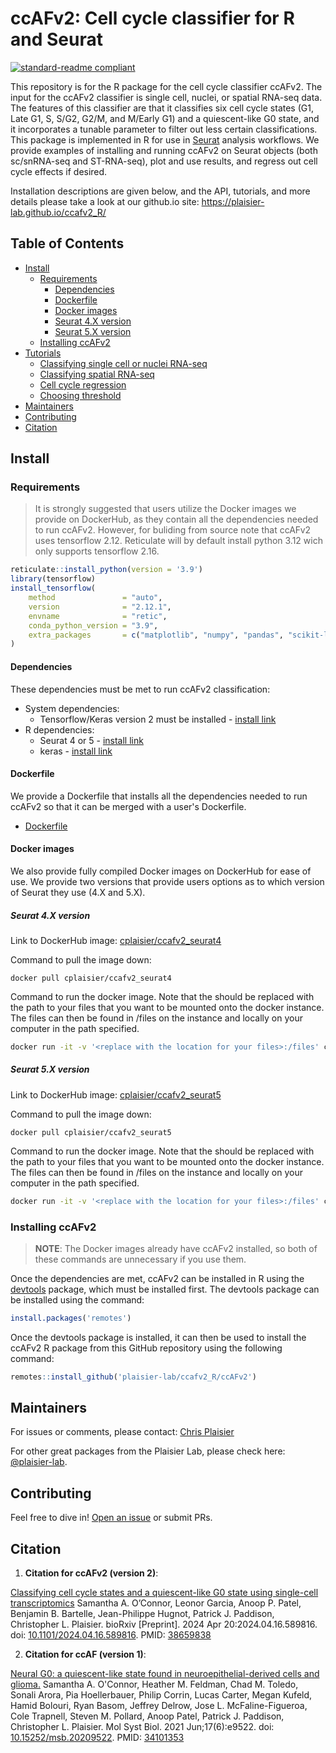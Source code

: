 # ccAFv2: Cell cycle classifier for R and Seurat
[![standard-readme compliant](https://img.shields.io/badge/readme%20style-standard-brightgreen.svg?style=flat-square)](https://github.com/RichardLitt/standard-readme)

This repository is for the R package for the cell cycle classifier ccAFv2. The input for the ccAFv2 classifier is single cell, nuclei, or spatial RNA-seq data.  The features of this classifier are that it classifies six cell cycle states (G1, Late G1, S, S/G2, G2/M, and M/Early G1) and a quiescent-like G0 state, and it incorporates a tunable parameter to filter out less certain classifications. This package is implemented in R for use in [Seurat](https://satijalab.org/seurat/) analysis workflows. We provide examples of installing and running ccAFv2 on Seurat objects (both sc/snRNA-seq and ST-RNA-seq), plot and use results, and regress out cell cycle effects if desired.

Installation descriptions are given below, and the API, tutorials, and more details please take a look at our github.io site:  https://plaisier-lab.github.io/ccafv2_R/

## Table of Contents

- [Install](#install)
    - [Requirements](#requirements)
        - [Dependencies](#dependencies)
        - [Dockerfile](#dockerfile)
        - [Docker images](#docker-images)
        - [Seurat 4.X version](#seurat-4.X-version)
        - [Seurat 5.X version](#seurat-5.X-version)
    - [Installing ccAFv2](#installing-ccafv2)
- [Tutorials](https://plaisier-lab.github.io/ccafv2_R/)
    - [Classifying single cell or nuclei RNA-seq](https://plaisier-lab.github.io/ccafv2_R/src/single.html)
    - [Classifying spatial RNA-seq](https://plaisier-lab.github.io/ccafv2_R/src/spatial.html)
    - [Cell cycle regression](https://plaisier-lab.github.io/ccafv2_R/src/regress.html)
    - [Choosing threshold](https://plaisier-lab.github.io/ccafv2_R/src/Choosing_Threshold.html)
- [Maintainers](#maintainers)
- [Contributing](#contributing)
- [Citation](#citation)

## Install

### Requirements

> It is strongly suggested that users utilize the Docker images we provide on DockerHub, as they contain all the dependencies needed to run ccAFv2.
However, for buliding from source note that ccAFv2 uses tensorflow 2.12. Reticulate will by default install python 3.12 wich only supports tensorflow 2.16. 
```r
reticulate::install_python(version = '3.9')
library(tensorflow)
install_tensorflow(
    method               = "auto", 
    version              = "2.12.1", 
    envname              = "retic", 
    conda_python_version = "3.9", 
    extra_packages       = c("matplotlib", "numpy", "pandas", "scikit-learn")
)
```

#### Dependencies

These dependencies must be met to run ccAFv2 classification:

- System dependencies:
    - Tensorflow/Keras version 2 must be installed - [install link](https://www.tensorflow.org/install)
- R dependencies:
    - Seurat 4 or 5 - [install link](https://satijalab.org/seurat/articles/install_v5)
    - keras - [install link](https://cran.r-project.org/web/packages/keras/vignettes/)

#### Dockerfile

We provide a Dockerfile that installs all the dependencies needed to run ccAFv2 so that it can be merged with a user's Dockerfile.

- [Dockerfile](https://github.com/plaisier-lab/ccafv2_R/blob/main/Dockerfile)

#### Docker images

We also provide fully compiled Docker images on DockerHub for ease of use. We provide two versions that provide users options as to which version of Seurat they use (4.X and 5.X).

##### Seurat 4.X version

Link to DockerHub image:  [cplaisier/ccafv2_seurat4](https://hub.docker.com/r/cplaisier/ccafv2_seurat4)

Command to pull the image down:

```
docker pull cplaisier/ccafv2_seurat4
```

Command to run the docker image. Note that the <replace with the location to your files> should be replaced with the path to your files that you want to be mounted onto the docker instance. The files can then be found in /files on the instance and locally on your computer in the path specified.

```sh
docker run -it -v '<replace with the location for your files>:/files' cplaisier/ccafv2_seurat4
```

##### Seurat 5.X version

Link to DockerHub image:  [cplaisier/ccafv2_seurat5](https://hub.docker.com/r/cplaisier/ccafv2_seurat5)

Command to pull the image down:

```
docker pull cplaisier/ccafv2_seurat5
```
Command to run the docker image. Note that the <replace with the location to your files> should be replaced with the path to your files that you want to be mounted onto the docker instance. The files can then be found in /files on the instance and locally on your computer in the path specified.

```sh
docker run -it -v '<replace with the location for your files>:/files' cplaisier/ccafv2_seurat5
```

### Installing ccAFv2

> **NOTE**: The Docker images already have ccAFv2 installed, so both of these commands are unnecessary if you use them.

Once the dependencies are met, ccAFv2 can be installed in R using the [devtools](https://cran.r-project.org/web/packages/devtools/readme/README.html) package, which must be installed first. The devtools package can be installed using the command:

```r
install.packages('remotes')
```

Once the devtools package is installed, it can then be used to install the ccAFv2 R package from this GitHub repository using the following command:

```r
remotes::install_github('plaisier-lab/ccafv2_R/ccAFv2')
```

## Maintainers

For issues or comments, please contact:  [Chris Plaisier](mailto:plaisier@asu.edu)

For other great packages from the Plaisier Lab, please check here: [@plaisier-lab](https://github.com/plaisier-lab).

## Contributing

Feel free to dive in! [Open an issue](https://github.com/plaisier-lab/ccAFv2_R/issues/new) or submit PRs.

## Citation

1. **Citation for ccAFv2 (version 2)**:

[Classifying cell cycle states and a quiescent-like G0 state using single-cell transcriptomics](https://doi.org/10.1101/2024.04.16.589816) Samantha A. O’Connor, Leonor Garcia, Anoop P. Patel, Benjamin B. Bartelle, Jean-Philippe Hugnot, Patrick J. Paddison, Christopher L. Plaisier. bioRxiv [Preprint]. 2024 Apr 20:2024.04.16.589816. doi: [10.1101/2024.04.16.589816](https://doi.org/10.1101/2024.04.16.589816). PMID: [38659838](https://pubmed.ncbi.nlm.nih.gov/38659838/) 

2. **Citation for ccAF (version 1)**:

[Neural G0: a quiescent-like state found in neuroepithelial-derived cells and glioma.](https://www.embopress.org/doi/full/10.15252/msb.20209522) Samantha A. O'Connor, Heather M. Feldman, Chad M. Toledo, Sonali Arora, Pia Hoellerbauer, Philip Corrin, Lucas Carter, Megan Kufeld, Hamid Bolouri, Ryan Basom, Jeffrey Delrow, Jose L. McFaline-Figueroa, Cole Trapnell, Steven M. Pollard, Anoop Patel, Patrick J. Paddison, Christopher L. Plaisier.  Mol Syst Biol. 2021 Jun;17(6):e9522. doi: [10.15252/msb.20209522](https://doi.org/10.15252/msb.20209522). PMID: [34101353](https://pubmed.ncbi.nlm.nih.gov/34101353/)

